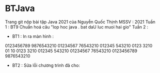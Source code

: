 # BTJava
 
 Trang git nộp bài tập Java 2021 của Nguyễn Quốc Thịnh MSSV : 2021
 Tuần 1 : BT9 Chuẩn hoá câu "lop hoc  java . bat daU luc muoi hai gio"
 Tuần 2 :
 + BT1 : In ra màn hình :

0123456789 9876543210
01234567     76543210
012345         543210
0123             3210
01                 10
0123             3210
012345         543210
01234567     76543210
0123456789 9876543210

+ BT2 : Sửa lỗi chương trình đã cho:
